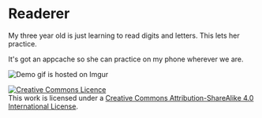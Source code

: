
# Readerer

My three year old is just learning to read digits and letters. This lets her practice.

It's got an appcache so she can practice on my phone wherever we are.

![Demo gif is hosted on Imgur](https://i.imgur.com/MOAmONO.gif)

<a rel="license" href="http://creativecommons.org/licenses/by-sa/4.0/"><img alt="Creative Commons Licence" style="border-width:0" src="https://i.creativecommons.org/l/by-sa/4.0/88x31.png" /></a><br />This work is licensed under a <a rel="license" href="http://creativecommons.org/licenses/by-sa/4.0/">Creative Commons Attribution-ShareAlike 4.0 International License</a>.
